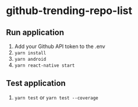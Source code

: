 # github-trending-repo-list

## Run application

1. Add your Github API token to the .env
1. `yarn install`
2. `yarn android`
3. `yarn react-native start`

## Test application

1. `yarn test` or `yarn test --coverage`

